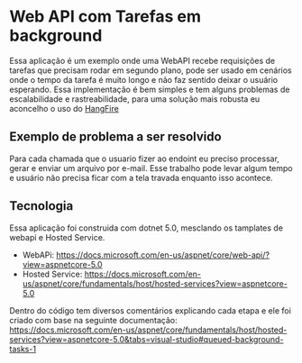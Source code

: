 ﻿# Web API com Tarefas em background

Essa aplicação é um exemplo onde uma WebAPI recebe requisições de tarefas que precisam rodar em segundo plano, pode ser usado em cenários onde o tempo da tarefa é muito longo e não faz sentido deixar o usuário esperando. Essa implementação é bem simples e tem alguns problemas de escalabilidade e rastreabilidade, para uma solução mais robusta eu aconcelho o uso do [HangFire](https://www.hangfire.io/)

## Exemplo de problema a ser resolvido
Para cada chamada que o usuario fizer ao endoint eu preciso processar, gerar e enviar um arquivo por e-mail. Esse trabalho pode levar algum tempo e usuário não precisa ficar com a tela travada enquanto isso acontece.

## Tecnologia
Essa aplicação foi construida com dotnet 5.0, mesclando os tamplates de webapi e Hosted Service.
- WebAPi: https://docs.microsoft.com/en-us/aspnet/core/web-api/?view=aspnetcore-5.0
- Hosted Service: https://docs.microsoft.com/en-us/aspnet/core/fundamentals/host/hosted-services?view=aspnetcore-5.0

Dentro do código tem diversos comentários explicando cada etapa e ele foi criado com base na seguinte documentação: https://docs.microsoft.com/en-us/aspnet/core/fundamentals/host/hosted-services?view=aspnetcore-5.0&tabs=visual-studio#queued-background-tasks-1